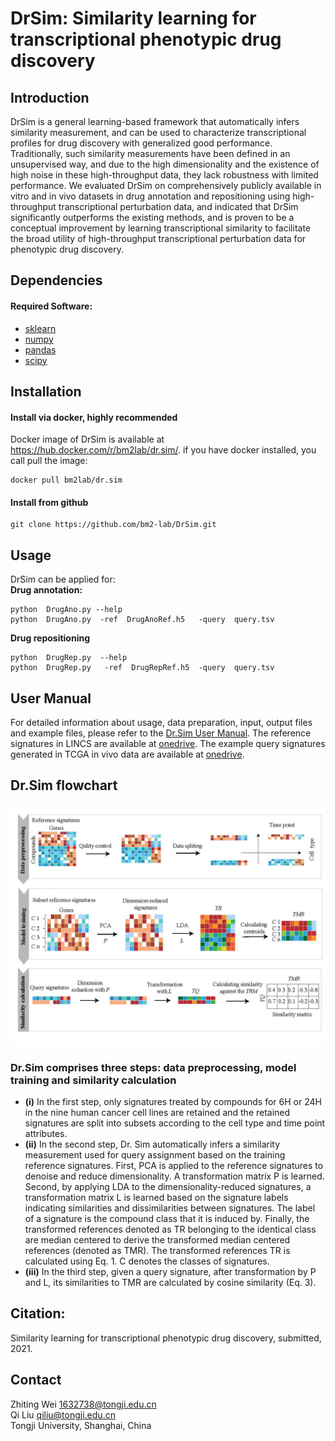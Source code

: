 # **DrSim: Similarity learning for transcriptional phenotypic drug discovery**  
## Introduction
DrSim is a general learning-based framework that automatically infers similarity measurement, and can be used to characterize transcriptional profiles for drug discovery
with generalized good performance. Traditionally, such similarity measurements have been defined in an unsupervised way, and due to the high dimensionality and 
the existence of high noise in these high-throughput data, they lack robustness with limited performance. We evaluated DrSim on comprehensively publicly available in vitro 
and in vivo datasets in drug annotation and repositioning using high-throughput transcriptional perturbation data, and indicated that DrSim significantly outperforms the existing methods, and is proven to be a conceptual improvement by learning transcriptional similarity to facilitate the broad utility of high-throughput transcriptional perturbation data for phenotypic drug discovery.

## Dependencies
#### Required Software:
* [sklearn](https://scikit-learn.org/stable/index.html/)
* [numpy](https://numpy.org/)
* [pandas](https://pandas.pydata.org/)
* [scipy](https://www.scipy.org/)   

## Installation
#### Install via docker, highly recommended
Docker image of DrSim is available at https://hub.docker.com/r/bm2lab/dr.sim/.
if you have docker installed, you call pull the image:  

    docker pull bm2lab/dr.sim

#### Install from github   

    git clone https://github.com/bm2-lab/DrSim.git  
    
## Usage
DrSim can be applied for:  
**Drug annotation:**    

    python  DrugAno.py --help
    python  DrugAno.py  -ref  DrugAnoRef.h5   -query  query.tsv
    
**Drug repositioning**    

    python  DrugRep.py  --help
    python  DrugRep.py   -ref  DrugRepRef.h5  -query  query.tsv
    
## User Manual
For detailed information about usage, data preparation, input, output files and example files, please refer to the [Dr.Sim User Manual](/doc/Dr.Sim_User_Manual.md). The reference signatures in LINCS are available at [onedrive](https://tongjieducn-my.sharepoint.com/:f:/g/personal/1810546_tongji_edu_cn/EilBAh48yfNCmgXZGu1kF5AB845goXLHllwhg1Q8d9akjg?e=pusKSM). The example query signatures generated in TCGA in vivo data are available at [onedrive](https://tongjieducn-my.sharepoint.com/:f:/g/personal/1810546_tongji_edu_cn/EsGz1_ulnkBOr4KIW3RIw04BNkB01ShvpfL5aNnosFrfCw?e=hJi0N9).
 
## Dr.Sim flowchart
![](workflow.png)<!-- -->
### **Dr.Sim** comprises three steps: data preprocessing, model training and similarity calculation
* **(i)** In the first step, only signatures treated by compounds for 6H or 24H in the nine human cancer cell lines are retained and the retained signatures are split into subsets according to the cell type and time point attributes. 
*  **(ii)** In the second step, Dr. Sim automatically infers a similarity measurement used for query assignment based on the training reference signatures. First, PCA is applied to the reference signatures to denoise and reduce dimensionality. A transformation matrix P is learned. Second, by applying LDA to the dimensionality-reduced signatures, a transformation matrix L is learned based on the signature labels indicating similarities and dissimilarities between signatures. The label of a signature is the compound class that it is induced by. Finally, the transformed references denoted as TR belonging to the identical class are median centered to derive the transformed median centered references (denoted as TMR). The transformed references TR is calculated using Eq. 1. C denotes the classes of signatures. 
*  **(iii)** In the third step, given a query signature, after transformation by P and L, its similarities to TMR are calculated by cosine similarity (Eq. 3).
 

## Citation:
Similarity learning for transcriptional phenotypic drug discovery, submitted, 2021.

## Contact
Zhiting Wei 1632738@tongji.edu.cn  
Qi Liu qiliu@tongji.edu.cn  
Tongji University, Shanghai, China
    
    
    
    
    
    
    
    
    
    
    
    
    
    
    
    
    
    


